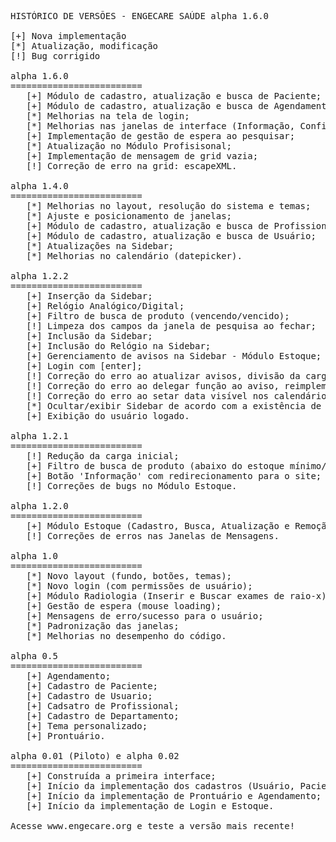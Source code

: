 <pre>
HISTÓRICO DE VERSÕES - ENGECARE SAÚDE alpha 1.6.0

[+] Nova implementação
[*] Atualização, modificação
[!] Bug corrigido

alpha 1.6.0
=========================
   [+] Módulo de cadastro, atualização e busca de Paciente;
   [+] Módulo de cadastro, atualização e busca de Agendamento;
   [*] Melhorias na tela de login;
   [*] Melhorias nas janelas de interface (Informação, Confirmação, Sobre);
   [+] Implementação de gestão de espera ao pesquisar;
   [*] Atualização no Módulo Profisisonal;
   [+] Implementação de mensagem de grid vazia;
   [!] Correção de erro na grid: escapeXML.

alpha 1.4.0
=========================
   [*] Melhorias no layout, resolução do sistema e temas;
   [*] Ajuste e posicionamento de janelas;
   [+] Módulo de cadastro, atualização e busca de Profissional;
   [+] Módulo de cadastro, atualização e busca de Usuário;
   [*] Atualizações na Sidebar;
   [*] Melhorias no calendário (datepicker).

alpha 1.2.2
=========================
   [+] Inserção da Sidebar;
   [+] Relógio Analógico/Digital;
   [+] Filtro de busca de produto (vencendo/vencido);
   [!] Limpeza dos campos da janela de pesquisa ao fechar;
   [+] Inclusão da Sidebar;
   [+] Inclusão do Relógio na Sidebar;
   [+] Gerenciamento de avisos na Sidebar - Módulo Estoque;
   [+] Login com [enter];
   [!] Correção do erro ao atualizar avisos, divisão da carga nos JSPs;
   [!] Correção do erro ao delegar função ao aviso, reimplementação da chamada ao LzDelegate;
   [!] Correção do erro ao setar data visível nos calendários em atualizar item de estoque;
   [*] Ocultar/exibir Sidebar de acordo com a existência de avisos;
   [+] Exibição do usuário logado.

alpha 1.2.1
=========================
   [!] Redução da carga inicial;
   [+] Filtro de busca de produto (abaixo do estoque mínimo/em falta);
   [+] Botão 'Informação' com redirecionamento para o site;
   [!] Correções de bugs no Módulo Estoque.

alpha 1.2.0
=========================
   [+] Módulo Estoque (Cadastro, Busca, Atualização e Remoção de Produto);
   [!] Correções de erros nas Janelas de Mensagens.

alpha 1.0
=========================
   [*] Novo layout (fundo, botões, temas);
   [*] Novo login (com permissões de usuário);
   [+] Módulo Radiologia (Inserir e Buscar exames de raio-x);
   [+] Gestão de espera (mouse loading);
   [+] Mensagens de erro/sucesso para o usuário;
   [*] Padronização das janelas;
   [*] Melhorias no desempenho do código.

alpha 0.5
=========================
   [+] Agendamento;
   [+] Cadastro de Paciente;
   [+] Cadastro de Usuario;
   [+] Cadsatro de Profissional;
   [+] Cadastro de Departamento;
   [+] Tema personalizado;
   [+] Prontuário.

alpha 0.01 (Piloto) e alpha 0.02
=========================
   [+] Construída a primeira interface;
   [+] Início da implementação dos cadastros (Usuário, Paciente, Departamento);
   [+] Início da implementação de Prontuário e Agendamento;
   [+] Início da implementação de Login e Estoque.

Acesse www.engecare.org e teste a versão mais recente!
</pre>
